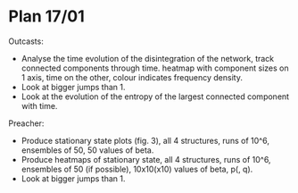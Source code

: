 # Plan 17/01

Outcasts:
* Analyse the time evolution of the disintegration of the network, track connected components through time. heatmap with component sizes on 1 axis, time on the other, colour indicates frequency density.
* Look at bigger jumps than 1.
* Look at the evolution of the entropy of the largest connected component with time.

Preacher: 
* Produce stationary state plots (fig. 3), all 4 structures, runs of 10^6, ensembles of 50, 50 values of beta.
* Produce heatmaps of stationary state, all 4 structures, runs of 10^6, ensembles of 50 (if possible), 10x10(x10) values of beta, p(, q).
* Look at bigger jumps than 1.